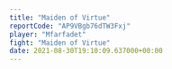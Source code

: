```yaml
---
title: "Maiden of Virtue"
reportCode: "AP9VBgb76dTW3Fxj"
player: "Mfarfadet"
fight: "Maiden of Virtue"
date: 2021-08-30T19:10:09.637000+00:00
---
```

